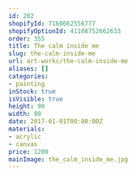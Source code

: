```yaml
---
id: 202
shopifyId: 7160662556777
shopifyOptionId: 41108752662633
order: 355
title: The calm inside me
slug: the-calm-inside-me
url: art-works/the-calm-inside-me
aliases: []
categories:
- painting
inStock: true
isVisible: true
height: 90
width: 80
date: 2017-01-01T00:00:00Z
materials:
- acrylic
- canvas
price: 1200
mainImage: the_calm_inside_me.jpg
---
```


